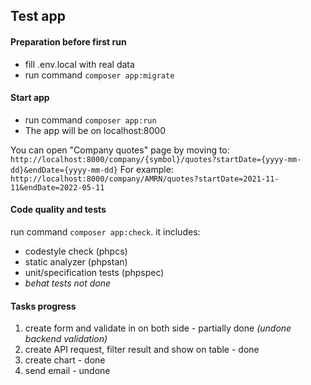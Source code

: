 ## Test app

#### Preparation before first run
- fill .env.local with real data
- run command `composer app:migrate`

#### Start app
- run command `composer app:run`
- The app will be on localhost:8000

You can open "Company quotes" page by moving to: `http://localhost:8000/company/{symbol}/quotes?startDate={yyyy-mm-dd}&endDate={yyyy-mm-dd}`
For example: `http://localhost:8000/company/AMRN/quotes?startDate=2021-11-11&endDate=2022-05-11`

#### Code quality and tests
run command `composer app:check`. it includes:
- codestyle check (phpcs)
- static analyzer (phpstan)
- unit/specification tests (phpspec)
- _behat tests not done_

#### Tasks progress
1. create form and validate in on both side - partially done _(undone backend validation)_
2. create API request, filter result and show on table - done
3. create chart - done
4. send email - undone

